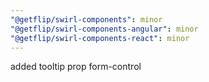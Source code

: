 ```yaml
---
"@getflip/swirl-components": minor
"@getflip/swirl-components-angular": minor
"@getflip/swirl-components-react": minor
---
```


added tooltip prop form-control
